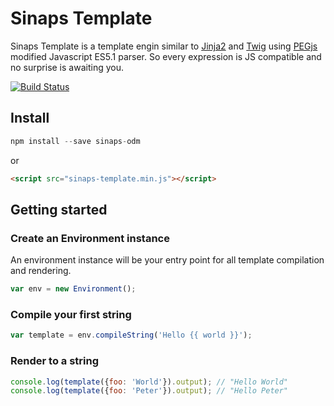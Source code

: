 # Sinaps Template
Sinaps Template is a template engin similar to [Jinja2](http://jinja.pocoo.org/docs/dev/) and [Twig](http://twig.sensiolabs.org/) using [PEGjs](http://pegjs.org/) modified Javascript ES5.1 parser. So every expression is JS compatible and no surprise is awaiting you.

[![Build Status](https://travis-ci.org/sinapsio/sinaps-template.svg?branch=master)](https://travis-ci.org/sinapsio/sinaps-template)

## Install
```js
npm install --save sinaps-odm
```
or
```html
<script src="sinaps-template.min.js"></script>
```

## Getting started

### Create an Environment instance
An environment instance will be your entry point for all template compilation and rendering.
```js
var env = new Environment();
```

### Compile your first string

```js
var template = env.compileString('Hello {{ world }}');
```

### Render to a string

```js
console.log(template({foo: 'World'}).output); // "Hello World"
console.log(template({foo: 'Peter'}).output); // "Hello Peter"
```
